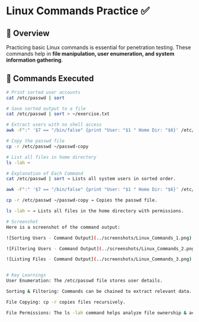 # Linux Commands Practice ✅

## 🔹 Overview
Practicing basic Linux commands is essential for penetration testing. These commands help in **file manipulation, user enumeration, and system information gathering**.

## 🔹 Commands Executed
```bash
# Print sorted user accounts
cat /etc/passwd | sort

# Save sorted output to a file
cat /etc/passwd | sort > ~/exercise.txt

# Extract users with no shell access
awk -F":" '$7 == "/bin/false" {print "User: "$1 " Home Dir: "$6}' /etc/passwd

# Copy the passwd file
cp -r /etc/passwd ~/passwd-copy

# List all files in home directory
ls -lah ~

# Explanation of Each Command
cat /etc/passwd | sort → Lists all system users in sorted order.

awk -F":" '$7 == "/bin/false" {print "User: "$1 " Home Dir: "$6}' /etc/passwd → Extracts users with no shell access.

cp -r /etc/passwd ~/passwd-copy → Copies the passwd file.

ls -lah ~ → Lists all files in the home directory with permissions.

# Screenshot
Here is a screenshot of the command output:

![Sorting Users - Command Output](../screenshots/Linux_Commands_1.png)

![Filtering Users - Command Output](../screenshots/Linux_Commands_2.png)

![Listing Files - Command Output](../screenshots/Linux_Commands_3.png)


# Key Learnings
User Enumeration: The /etc/passwd file stores user details.

Sorting & Filtering: Commands can be chained to extract relevant data.

File Copying: cp -r copies files recursively.

File Permissions: The ls -lah command helps analyze file ownership & access.
